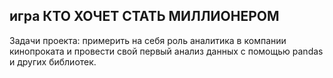 ## игра КТО ХОЧЕТ СТАТЬ МИЛЛИОНЕРОМ

Задачи проекта:
примерить на себя роль аналитика в компании кинопроката и провести свой первый анализ данных с помощью pandas и других библиотек.
